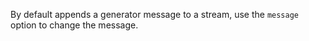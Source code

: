 By default appends a generator message to a stream, use the `message` option to change the message.
